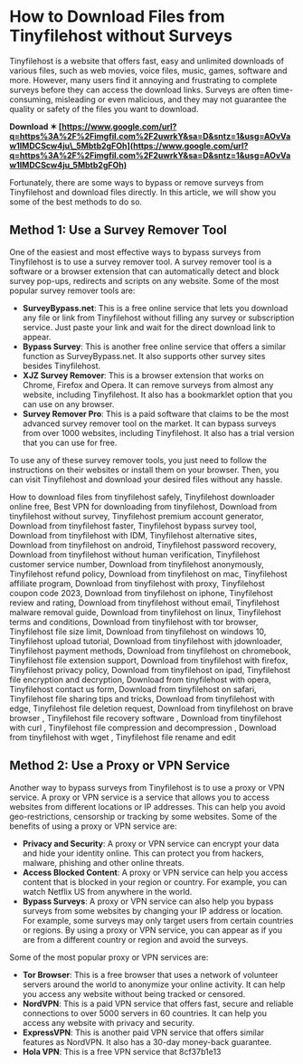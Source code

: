 
 
# How to Download Files from Tinyfilehost without Surveys
 
Tinyfilehost is a website that offers fast, easy and unlimited downloads of various files, such as web movies, voice files, music, games, software and more. However, many users find it annoying and frustrating to complete surveys before they can access the download links. Surveys are often time-consuming, misleading or even malicious, and they may not guarantee the quality or safety of the files you want to download.
 
**Download ✶ [https://www.google.com/url?q=https%3A%2F%2Fimgfil.com%2F2uwrkY&sa=D&sntz=1&usg=AOvVaw1IMDCScw4ju\_5Mbtb2gFOh](https://www.google.com/url?q=https%3A%2F%2Fimgfil.com%2F2uwrkY&sa=D&sntz=1&usg=AOvVaw1IMDCScw4ju_5Mbtb2gFOh)**


 
Fortunately, there are some ways to bypass or remove surveys from Tinyfilehost and download files directly. In this article, we will show you some of the best methods to do so.
 
## Method 1: Use a Survey Remover Tool
 
One of the easiest and most effective ways to bypass surveys from Tinyfilehost is to use a survey remover tool. A survey remover tool is a software or a browser extension that can automatically detect and block survey pop-ups, redirects and scripts on any website. Some of the most popular survey remover tools are:
 
- **SurveyBypass.net**: This is a free online service that lets you download any file or link from Tinyfilehost without filling any survey or subscription service. Just paste your link and wait for the direct download link to appear.
- **Bypass Survey**: This is another free online service that offers a similar function as SurveyBypass.net. It also supports other survey sites besides Tinyfilehost.
- **XJZ Survey Remover**: This is a browser extension that works on Chrome, Firefox and Opera. It can remove surveys from almost any website, including Tinyfilehost. It also has a bookmarklet option that you can use on any browser.
- **Survey Remover Pro**: This is a paid software that claims to be the most advanced survey remover tool on the market. It can bypass surveys from over 1000 websites, including Tinyfilehost. It also has a trial version that you can use for free.

To use any of these survey remover tools, you just need to follow the instructions on their websites or install them on your browser. Then, you can visit Tinyfilehost and download your desired files without any hassle.
 
How to download files from tinyfilehost safely,  Tinyfilehost downloader online free,  Best VPN for downloading from tinyfilehost,  Download from tinyfilehost without survey,  Tinyfilehost premium account generator,  Download from tinyfilehost faster,  Tinyfilehost bypass survey tool,  Download from tinyfilehost with IDM,  Tinyfilehost alternative sites,  Download from tinyfilehost on android,  Tinyfilehost password recovery,  Download from tinyfilehost without human verification,  Tinyfilehost customer service number,  Download from tinyfilehost anonymously,  Tinyfilehost refund policy,  Download from tinyfilehost on mac,  Tinyfilehost affiliate program,  Download from tinyfilehost with proxy,  Tinyfilehost coupon code 2023,  Download from tinyfilehost on iphone,  Tinyfilehost review and rating,  Download from tinyfilehost without email,  Tinyfilehost malware removal guide,  Download from tinyfilehost on linux,  Tinyfilehost terms and conditions,  Download from tinyfilehost with tor browser,  Tinyfilehost file size limit,  Download from tinyfilehost on windows 10,  Tinyfilehost upload tutorial,  Download from tinyfilehost with jdownloader,  Tinyfilehost payment methods,  Download from tinyfilehost on chromebook,  Tinyfilehost file extension support,  Download from tinyfilehost with firefox,  Tinyfilehost privacy policy,  Download from tinyfilehost on ipad,  Tinyfilehost file encryption and decryption,  Download from tinyfilehost with opera,  Tinyfilehost contact us form,  Download from tinyfilehost on safari,  Tinyfilehost file sharing tips and tricks,  Download from tinyfilehost with edge,  Tinyfilehost file deletion request,  Download from tinyfilehost on brave browser ,  Tinyfilehost file recovery software ,  Download from tinyfilehost with curl ,  Tinyfilehost file compression and decompression ,  Download from tinyfilehost with wget ,  Tinyfilehost file rename and edit
 
## Method 2: Use a Proxy or VPN Service
 
Another way to bypass surveys from Tinyfilehost is to use a proxy or VPN service. A proxy or VPN service is a service that allows you to access websites from different locations or IP addresses. This can help you avoid geo-restrictions, censorship or tracking by some websites. Some of the benefits of using a proxy or VPN service are:

- **Privacy and Security**: A proxy or VPN service can encrypt your data and hide your identity online. This can protect you from hackers, malware, phishing and other online threats.
- **Access Blocked Content**: A proxy or VPN service can help you access content that is blocked in your region or country. For example, you can watch Netflix US from anywhere in the world.
- **Bypass Surveys**: A proxy or VPN service can also help you bypass surveys from some websites by changing your IP address or location. For example, some surveys may only target users from certain countries or regions. By using a proxy or VPN service, you can appear as if you are from a different country or region and avoid the surveys.

Some of the most popular proxy or VPN services are:

- **Tor Browser**: This is a free browser that uses a network of volunteer servers around the world to anonymize your online activity. It can help you access any website without being tracked or censored.
- **NordVPN**: This is a paid VPN service that offers fast, secure and reliable connections to over 5000 servers in 60 countries. It can help you access any website with privacy and security.
- **ExpressVPN**: This is another paid VPN service that offers similar features as NordVPN. It also has a 30-day money-back guarantee.
- **Hola VPN**: This is a free VPN service that 8cf37b1e13


